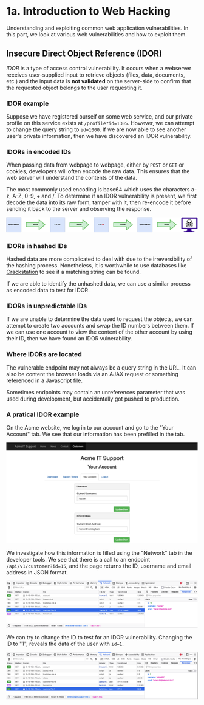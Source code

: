 # 1a. Introduction to Web Hacking

Understanding and exploiting common web application vulnerabilities. In this part, we look at various web vulnerabilities and how to exploit them. 

## Insecure Direct Object Reference (IDOR)

*IDOR* is a type of access control vulnerability. It occurs when a webserver receives user-supplied input to retrieve objects (files, data, documents, etc.) and the input data is **not validated** on the server-side to confirm that the requested object belongs to the user requesting it. 

### IDOR example

Suppose we have registered ourself on some web service, and our private profile on this service exists at `/profile?id=1305`. However, we can attempt to change the query string to `id=1000`. If we are now able to see another user's private information, then we have discovered an IDOR vulnerability. 

### IDORs in encoded IDs

When passing data from webpage to webpage, either by `POST` or `GET` or cookies, developers will often encode the raw data. This ensures that the web server will understand the contents of the data.

The most commonly used encoding is base64 which uses the characters a-z, A-Z, 0-9, + and /. To determine if an IDOR vulnerability is present, we first decode the data into its raw form, tamper with it, then re-encode it before sending it back to the server and observing the response.

![IDOR encoded data](./img/IDOR_encoded.png "IDOR encoded data")

### IDORs in hashed IDs

Hashed data are more complicated to deal with due to the irreversibility of the hashing process. Nonetheless, it is worthwhile to use databases like [Crackstation](https://crackstation.net/) to see if a matching string can be found. 

If we are able to identify the unhashed data, we can use a similar process as encoded data to test for IDOR.

### IDORs in unpredictable IDs

If we are unable to determine the data used to request the objects, we can attempt to create two accounts and swap the ID numbers between them. If we can use one account to view the content of the other account by using their ID, then we have found an IDOR vulnerability.

### Where IDORs are located

The vulnerable endpoint may not always be a query string in the URL. It can also be content the browser loads via an AJAX request or something referenced in a Javascript file.

Sometimes endpoints may contain an unreferences parameter that was used during development, but accidentally got pushed to production. 

### A pratical IDOR example

On the Acme website, we log in to our account and go to the "Your Account" tab. We see that our information has been prefilled in the tab.

![Acme IT Support prefilled info](./img/acme_prefilled.png "Acme IT Support prefilled info")

We investigate how this information is filled using the "Network" tab in the developer tools. We see that there is a call to an endpoint `/api/v1/customer?id=15`, and the page returns the ID, username and email address in JSON format.

![Acme IT Support request info](./img/acme_info_request.png "Acme IT Support request info")

We can try to change the ID to test for an IDOR vulnerability. Changing the ID to "1", reveals the data of the user with `id=1`.

![Acme IT Support IDOR](./img/acme_idor.png "Acme IT Support IDOR")